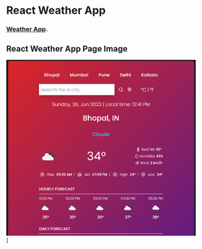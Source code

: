 # React Weather App

 ### [Weather App](https://satyamkumar420.github.io/React-Weather-App/).

## React Weather App Page Image
[![Weather App Image](https://github.com/satyamkumar420/React-Weather-App/blob/main/src/services/waether.png)](https://satyamkumar420.github.io/React-Weather-App/)]
